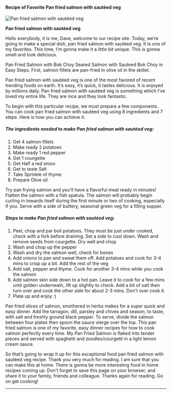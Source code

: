             

#### Recipe of Favorite Pan fried salmon with sautéed veg

![Pan fried salmon with sautéed veg](https://img-global.cpcdn.com/recipes/49fa668aa4730d33/751x532cq70/pan-fried-salmon-with-sauteed-veg-recipe-main-photo.jpg)

**Pan fried salmon with sautéed veg**

Hello everybody, it is me, Dave, welcome to our recipe site. Today, we’re going to make a special dish, pan fried salmon with sautéed veg. It is one of my favorites. This time, I’m gonna make it a little bit unique. This is gonna smell and look delicious.

Pan Fried Salmon with Bok Choy Seared Salmon with Sauteed Bok Choy in Easy Steps. First, salmon fillets are pan-fried in olive oil in the skillet.

Pan fried salmon with sautéed veg is one of the most favored of recent trending foods on earth. It’s easy, it’s quick, it tastes delicious. It is enjoyed by millions daily. Pan fried salmon with sautéed veg is something which I’ve loved my entire life. They are nice and they look fantastic.

To begin with this particular recipe, we must prepare a few components. You can cook pan fried salmon with sautéed veg using 8 ingredients and 7 steps. Here is how you can achieve it.

##### The ingredients needed to make Pan fried salmon with sautéed veg:

1.  Get 4 salmon fillets
2.  Make ready 2 potatoes
3.  Make ready 1 red pepper
4.  Get 1 courgette
5.  Get Half a red onion
6.  Get to taste Salt
7.  Take Sprinkle of thyme
8.  Prepare Olive oil

Try pan frying salmon and you'll have a flavorful meal ready in minutes! Flatten the salmon with a fish spatula. The salmon will probably begin curling in towards itself during the first minute or two of cooking, especially if you. Serve with a side of buttery, seasonal green veg for a filling supper.

##### Steps to make Pan fried salmon with sautéed veg:

1.  Peel, chop and par boil potatoes. They must be just under cooked, check with a fork before draining. Set a side to cool down. Wash and remove seeds from courgette. Dry well and chop
2.  Wash and chop up the pepper
3.  Wash and dry the salmon well, check for bones
4.  Add onions to pan and sweat them off. Add potatoes and cook for 3-4 mins to crisp up a bit. Add the rest of the veg
5.  Add salt, pepper and thyme. Cook for another 3-4 mins while you cook the salmon
6.  Add salmon skin side down to a hot pan. Leave it to cook for a few mins until golden underneath, lift up slightly to check. Add a bit of salt then turn over and cook the other side for about 2-3 mins. Don't over cook it.
7.  Plate up and enjoy :)

Pan fried slices of salmon, smothered in herbs makes for a super quick and easy dinner. Add the tarragon, dill, parsley and chives and season, to taste, with salt and freshly ground black pepper. To serve, divide the salmon between four plates then spoon the sauce vierge over the top. This pan fried salmon is one of my favorite, easy dinner recipes for how to cook salmon perfectly every time. My Pan Fried Salmon is flaked into tender pieces and served with spaghetti and zoodles/courgetti in a light lemon cream sauce.

So that’s going to wrap it up for this exceptional food pan fried salmon with sautéed veg recipe. Thank you very much for reading. I am sure that you can make this at home. There is gonna be more interesting food in home recipes coming up. Don’t forget to save this page on your browser, and share it to your family, friends and colleague. Thanks again for reading. Go on get cooking!

* * *